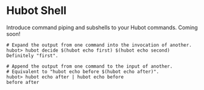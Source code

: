 # Hubot Shell

Introduce command piping and subshells to your Hubot commands. Coming soon!

```
# Expand the output from one command into the invocation of another.
hubot> hubot decide $(hubot echo first) $(hubot echo second)
Definitely "first".

# Append the output from one command to the input of another.
# Equivalent to "hubot echo before $(hubot echo after)".
hubot> hubot echo after | hubot echo before
before after
```